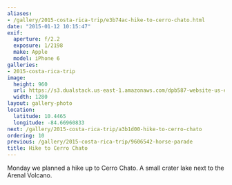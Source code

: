```yaml
---
aliases:
- /gallery/2015-costa-rica-trip/e3b74ac-hike-to-cerro-chato.html
date: "2015-01-12 10:15:47"
exif:
  aperture: f/2.2
  exposure: 1/2198
  make: Apple
  model: iPhone 6
galleries:
- 2015-costa-rica-trip
image:
  height: 960
  url: https://s3.dualstack.us-east-1.amazonaws.com/dpb587-website-us-east-1/asset/gallery/2015-costa-rica-trip/e3b74ac-hike-to-cerro-chato~1280.jpg
  width: 1280
layout: gallery-photo
location:
  latitude: 10.4465
  longitude: -84.66960833
next: /gallery/2015-costa-rica-trip/a3b1d00-hike-to-cerro-chato
ordering: 10
previous: /gallery/2015-costa-rica-trip/9606542-horse-parade
title: Hike to Cerro Chato
---
```


Monday we planned a hike up to Cerro Chato. A small crater lake next to the Arenal Volcano.
